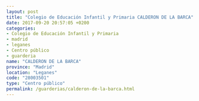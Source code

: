 ```yaml
---
layout: post
title: "Colegio de Educación Infantil y Primaria CALDERON DE LA BARCA"
date: 2017-09-20 20:57:05 +0200
categories:
- Colegio de Educación Infantil y Primaria
- madrid
- leganes
- Centro público
- guarderia
name: "CALDERON DE LA BARCA"
province: "Madrid"
location: "Leganes"
code: "28003501"
type: "Centro público"
permalink: /guarderias/calderon-de-la-barca.html
---
```

